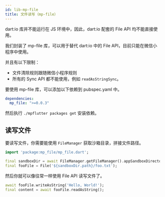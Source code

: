 ```yaml
---
id: lib-mp-file
title: 文件读写（mp-file）
---
```


dart:io 库并不能运行在 JS 环境中，因此，dart:io 配套的 File API 均不能直接使用。

我们封装了 mp-file 库，可以用于替代 dart:io 中的 File API，目前只能在微信小程序中使用。

并且有以下限制：
- 文件清除规则跟随微信小程序规则
- 所有的 Sync API 都不能使用，例如 `readAsStringSync`。

要使用 mp-file 库，可以添加以下依赖到 pubspec.yaml 中。

```yaml
dependencies: 
  mp_file: ">=0.0.3"
```

然后执行 `./mpflutter packages get` 安装依赖。

## 读写文件

要读写文件，你需要能使用 `FileManager` 获取沙箱目录，拼接文件路径。

```dart
import 'package:mp_file/mp_file.dart';

final sandboxDir = await FileManager.getFileManager().appSandboxDirectory();
final fooFile = File('${sandboxDir.path}/foo.txt');
```

然后你就可以像往常一样使用 File API 读写文件了。

```dart
await fooFile.writeAsString('Hello, World!');
final content = await fooFile.readAsString();
```